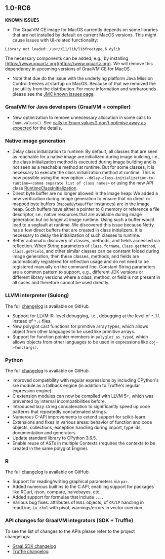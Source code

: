 
## 1.0-RC6

**KNOWN ISSUES**

* The GraalVM CE image for MacOS currently depends on some libraries that are not installed by default on current MacOS versions.
This might cause issues with UI-related functionality:
```
Library not loaded: /usr/X11/lib/libfreetype.6.dylib
```
The necessary components can be added, e.g., by installing [https://www.xquartz.org](https://www.xquartz.org). We will remove this dependency in upcoming versions of GraalVM CE for MacOS.

* Note that due do the issue with the underlying platform Java Mission Control freezes at startup on MacOS. Because of that we removed the `jmc` utility from the distribution. For more information and workarounds please see the [JMC known issues page](https://www.oracle.com/technetwork/java/javase/jmc55-release-notes-2412446.html#known-iss).

### GraalVM for Java developers (GraalVM + compiler)

* New optimization to remove unnecessary allocation in some calls to `Enum.values()`.  See [calls to Enum.values() don't optimise away as expected](https://github.com/oracle/graal/issues/574) for the details.

### Native image generation

* Delay class initialization to runtime: By default, all classes that are seen as reachable for a native image are initialized during image building, i.e., the class initialization method is executed during image building and is not seen as a reachable method at runtime. But for some classes, it is necessary to execute the class initialization method at runtime. This is now possible using the new option `--delay-class-initialization-to-runtime=<comma separate list of class names>` or using the new API class [RuntimeClassInitialization](http://www.graalvm.org/sdk/javadoc/org/graalvm/nativeimage/RuntimeClassInitialization.html).
* Direct byte buffer are no longer allowed in the image heap: We added a new verification during image generation to ensure that no direct or mapped byte buffers (`MappedByteBuffer` instances) are in the image heap. Such buffers have either a pointer to C memory or reference a file descriptor, i.e., native resources that are available during image generation but no longer at image runtime. Using such a buffer would lead to a segfault at runtime. We discovered this issue because Netty has a few direct buffers that are created in class initializers. It is necessary to delay the initialization of such classes to runtime.
* Better automatic discovery of classes, methods, and fields accessed via reflection. When String parameters of `Class.forName`, `Class.getMethod`, `Class.getField`, and other similar classes can be constant folded during image generation, then these classes, methods, and fields are automatically registered for reflection usage and do not need to be registered manually on the command line. Constant String parameters are a common pattern to support, e.g., different JDK versions or different library versions where a class, method, or field is not present in all cases and therefore cannot be used directly.

### LLVM interpreter (Sulong)

The full [changelog](https://github.com/graalvm/sulong/blob/master/CHANGELOG.md)
is available on GitHub.

* Support for LLVM IR-level debugging, i.e., debugging at the level of `*.ll` instead of `*.c` files.
* New polyglot cast functions for primitive array types, which allows object from other languages to be used like primitive arrays.
* Support for function pointer members in `polyglot_as_typed`, which allows objects from other languages to be used in expressions like `obj->func(args)`.

### Python

The full [changelog](https://github.com/graalvm/graalpython/blob/master/CHANGELOG.md) is available on GitHub.

* Improved compatibility with regular expressions by including CPython's sre module as a fallback engine (in addition to Truffle's regular expression engine).
* C extension modules can now be compiled with LLVM 5+, which was prevented by internal incompatibilities before.
* Introduced lazy string concatenation to significantly speed up code patterns that repeatedly concatenated strings.
* Numerous C-API improvements to extend support for scikit-learn.
* Extensions and fixes in various areas: behavior of function and code objects, collections, exception handling during import, type ids, documentation and generators.
* Update standard library to CPython 3.6.5.
* Enable reuse of ASTs in multiple Contexts (requires the contexts to be created in the same polyglot Engine).

### R

The full [changelog](https://github.com/oracle/fastr/blob/master/CHANGELOG.md)
is available on GitHub.

* Support for reading/writing graphical parameters via `par`.
* Added numerous builtins to the C API, enabling support for packages like RCurl, rjson, compare, naivebayes, etc.
* Added support for formulas that include `...`.
* Various bug fixes: attributes of `NULL` objects, of `CR/LF` handling in readLine, `La_chol` with pivot, warnings/errors in vector coercion.

### API changes for GraalVM integrators (SDK + Truffle)

To see the list of changes to the APIs please refer to the project changelogs:

* [Graal SDK changelog](https://github.com/oracle/graal/blob/master/sdk/CHANGELOG.md)
* [Truffle changelog](https://github.com/oracle/graal/blob/master/truffle/CHANGELOG.md)
